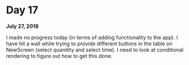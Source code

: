 # Day 17

**July 27, 2018** 

I made no progress today (in terms of adding functionality to the app). I have hit a wall while trying to provide different buttons in the table on NewScreen (select quanitity and select time). I need to look at conditional rendering to figure out how to get this done. 